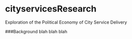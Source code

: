 cityservicesResearch
====================

Exploration of the Political Economy of City Service Delivery

###Background
blah blah blah
